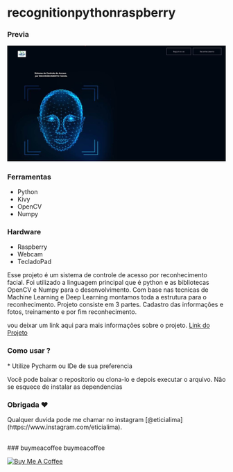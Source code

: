 # recognitionpythonraspberry 
 
### Previa
 
<img src="git/demo.jpg?raw=true"/>

### Ferramentas
* Python
* Kivy
* OpenCV
* Numpy 

### Hardware
* Raspberry
* Webcam
* TecladoPad

<p>Esse projeto é um sistema de controle de acesso por reconhecimento facial. Foi utilizado a linguagem principal que é python e as bibliotecas OpenCV e Numpy para o desenvolvimento.
Com base nas tecnicas de Machine Learning e Deep Learning montamos toda a estrutura para o reconhecimento. Projeto consiste em 3 partes. Cadastro das informações e fotos, treinamento e por fim reconhecimento.</p>
<p>vou deixar um link aqui para mais informações sobre o projeto. <a href="https://sites.google.com/view/meu-primeiro-projeto">Link do Projeto</a></p>
 
### Como usar ? 
<p>* Utilize Pycharm ou IDe de sua preferencia</P><p> Você pode baixar o repositorio ou clona-lo e depois executar o arquivo. Não se esquece de instalar as dependencias</P> 

### Obrigada ❤️
<p>Qualquer duvida pode me chamar no instagram [@eticialima](https://www.instagram.com/eticialima).</p> 
<br> 
###  buymeacoffee buymeacoffee
 
<a  href="https://www.buymeacoffee.com/leticialima" target="_blank"><img  src="https://cdn.buymeacoffee.com/buttons/default-red.png" alt="Buy Me A Coffee" height="40" width="170" ></a>
</p><br> 
